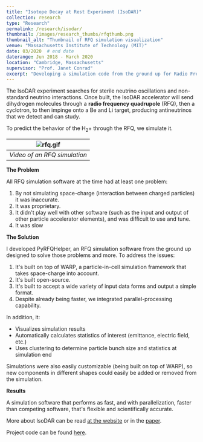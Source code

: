 ```yaml
---
title: "Isotope Decay at Rest Experiment (IsoDAR)"
collection: research
type: "Research"
permalink: /research/isodar/
thumbnail: /images/research_thumbs/rfqthumb.png
thumbnail_alt: "Thumbnail of RFQ simulation visualization"
venue: "Massachusetts Institute of Technology (MIT)"
date: 03/2020  # end date
daterange: Jun 2018 - March 2020 
location: "Cambridge, Massachusetts"
supervisor: "Prof. Janet Conrad"
excerpt: "Developing a simulation code from the ground up for Radio Frequency Quadrupoles (RFQs). Designed to support existing simulation infrastructure, accurately simulate space-charge (interaction between charged particles), and parallelization. Faster and more scientifically accurate than existing alternatives!"
---
```


The IsoDAR experiment searches for sterile neutrino oscillations and non-standard neutrino interactions. Once built, the IsoDAR accelerator will send dihydrogen molecules through a **radio frequency quadrupole** (RFQ), then a cyclotron, to then impinge onto a Be and Li target, producing antineutrinos that we detect and can study. 

To predict the behavior of the H<sub>2</sub>+ through the RFQ, we simulate it. 

| ![rfq.gif](/images/research_images/isodar/rfq.gif "Video of an RFQ simulation. Two animated graphs of thousands of particles shaped in a sine wave like shape. The two graphs are oscillating opposite each other") | 
|:--:| 
| *Video of an RFQ simulation* |

**The Problem**

All RFQ simulation software at the time had at least one problem:

1. By not simulating space-charge (interaction between charged particles) it was inaccurate.
2. It was proprietary.
3. It didn't play well with other software (such as the input and output of other particle accelerator elements), and was difficult to use and tune. 
4. It was slow

**The Solution**

I developed PyRFQHelper, an RFQ simulation software from the ground up designed to solve those problems and more. To address the issues:

1. It's built on top of WARP, a particle-in-cell simulation framework that takes space-charge into account. 
2. It's built open-source. 
3. It's built to accept a wide variety of input data forms and output a simple format. 
4. Despite already being faster, we integrated parallel-processing capability. 

In addition, it:

* Visualizes simulation results 
* Automatically calculates statistics of interest (emittance, electric field, etc.)
* Uses clustering to determine particle bunch size and statistics at simulation end

Simulations were also easily customizable (being built on top of WARP), so new components in different shapes could easily be added or removed from the simulation.

**Results**

A simulation software that performs as fast, and with parallelization, faster than competing software, that's flexible and scientifically accurate. 

More about IsoDAR can be read [at the website](https://www.nevis.columbia.edu/daedalus/) or in the [paper](https://arxiv.org/abs/1307.5081). 

Project code can be found [here](https://github.com/DanielWinklehner/PyRFQ). 
